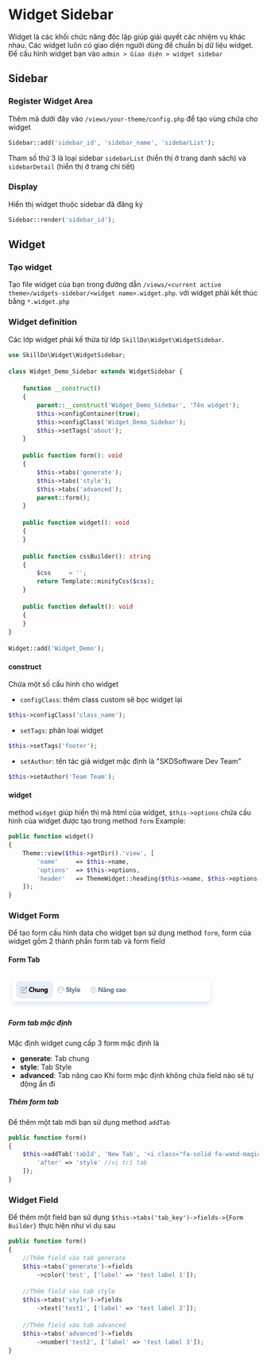 # Widget Sidebar

Widget là các khối chức năng độc lập giúp giải quyết các nhiệm vụ khác nhau.
Các widget luôn có giao diện người dùng để chuẩn bị dữ liệu widget.
Để cấu hình widget bạn vào `admin > Giao diện > widget sidebar`

## Sidebar

### Register Widget Area
Thêm mã dưới đây vào `/views/your-theme/config.php` để tạo vùng chứa cho widget
```php
Sidebar::add('sidebar_id', 'sidebar_name', 'sidebarList');
```
Tham số thứ 3 là loại sidebar `sidebarList` (hiển thị ở trang danh sách) và `sidebarDetail` (hiển thị ở trang chi tiết)


### Display
Hiển thị widget thuộc sidebar đã đăng ký
```php
Sidebar::render('sidebar_id');
```

## Widget
### Tạo widget
Tạo file widget của bạn trong đường dẫn `/views/<current active theme>/widgets-sidebar/<widget name>.widget.php`. với widget phải kết thúc bằng `*.widget.php`

### Widget definition
Các lớp widget phải kế thừa từ lớp `SkillDo\Widget\WidgetSidebar`.

```php
use SkillDo\Widget\WidgetSidebar;

class Widget_Demo_Sidebar extends WidgetSidebar {

    function __construct() 
    {
        parent::__construct('Widget_Demo_Sidebar', 'Tên widget');
        $this->configContainer(true);
        $this->configClass('Widget_Demo_Sidebar');
        $this->setTags('about');
    }
    
    public function form(): void 
    {
        $this->tabs('generate');
        $this->tabs('style');
        $this->tabs('advanced');
        parent::form();
    }
    
    public function widget(): void 
    {
    }
    
    public function cssBuilder(): string
    {
        $css     = '';
        return Template::minifyCss($css);
    }
    
    public function default(): void 
    {
    }
}

Widget::add('Widget_Demo');
```

#### construct
Chứa một số cấu hình cho widget

- `configClass`: thêm class custom sẽ bọc widget lại
```php
$this->configClass('class_name');
```

- `setTags`: phân loại widget
```php
$this->setTags('footer');
```

- `setAuthor`: tên tác giả widget mặc định là "SKDSoftware Dev Team"
```php
$this->setAuthor('Team Team');
```

#### widget
method `widget` giúp hiển thị mã html của widget, `$this->options` chứa cấu hình của widget được tạo trong method `form`
Example:
```php
public function widget()
{
    Theme::view($this->getDir().'view', [
        'name'     => $this->name,
        'options'  => $this->options,
        'header'   => ThemeWidget::heading($this->name, $this->options->heading, '.js_'.$this->key.'_'.$this->id, true),
    ]);
}
```

### Widget Form
Để tạo form cấu hình data cho widget bạn sử dụng method `form`, form của widget gồm 2 thành phần form tab và form field
#### Form Tab
![img_4.png](img_4.png)
##### Form tab mặc định
Mặc định widget cung cấp 3 form mặc định là
- **generate**: Tab chung
- **style**: Tab Style
- **advanced**: Tab nâng cao
  Khi form mặc định không chứa field nào sẽ tự động ẩn đi
##### Thêm form tab
Để thêm một tab mới bạn sử dụng method `addTab`

```php
public function form()
{
    $this->addTab('tabId', 'New Tab', '<i class="fa-solid fa-wand-magic-sparkles"></i>', [
        'after' => 'style' //vị trí tab
    ]);
}
```

### Widget Field
Để thêm một field bạn sử dụng `$this->tabs('tab_key')->fields->{Form Builder}` thực hiện như ví dụ sau

```php
public function form()
{   
    //Thêm field vào tab generate
    $this->tabs('generate')->fields
        ->color('test', ['label' => 'test label 1']);
        
    //Thêm field vào tab style
    $this->tabs('style')->fields
        ->text('test1', ['label' => 'test label 2']);
        
    //Thêm field vào tab advanced
    $this->tabs('advanced')->fields
        ->number('test2', ['label' => 'test label 3']);
}
```